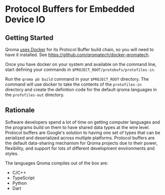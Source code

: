# Protocol Buffers for Embedded Device IO

## Getting Started

Qroma [uses Docker](https://www.docker.com/get-started/) for its Protocol Buffer build chain, so you will need to have it installed. See https://github.com/qromatech/docker-qromatech.

Once you have docker on your system and available on the command line, start defining your commands in `$PROJECT_ROOT/protobufs/protofiles-in`.

Run the `qroma pb build` command in your `$PROJECT_ROOT` directory. The command will use docker to take the contents of the `protofiles-in` directory and create the definition code for the default qroma languages in the `profofiles-out` directory.

## Rationale

Software developers spend a lot of time on getting computer languages and the programs build on them to have shared data types at the wire level. Protocol buffers are Google's solution to having one set of types that can be serialized and deserialized across multiple platforms. Protocol buffers are the default data-sharing mechanism for Qroma projects due to their power, flexibility, and support for lots of different development environments and styles.

The languages Qroma compiles out of the box are:
* C/C++
* TypeScript
* Python
* Dart

